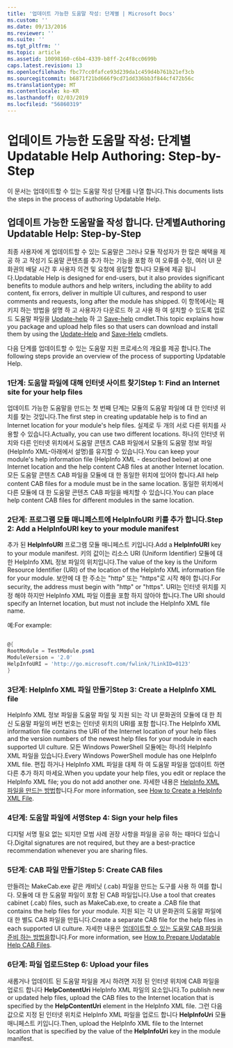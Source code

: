 ```yaml
---
title: '업데이트 가능한 도움말 작성: 단계별 | Microsoft Docs'
ms.custom: ''
ms.date: 09/13/2016
ms.reviewer: ''
ms.suite: ''
ms.tgt_pltfrm: ''
ms.topic: article
ms.assetid: 10098160-c6b4-4339-b8ff-2c4f8cc0699b
caps.latest.revision: 13
ms.openlocfilehash: fbc77cc0fafce93d239da1c459d4b761b21ef3cb
ms.sourcegitcommit: b6871f21bd666f9cd71dd336bb3f844cf472b56c
ms.translationtype: MT
ms.contentlocale: ko-KR
ms.lasthandoff: 02/03/2019
ms.locfileid: "56860319"
---
```

# <a name="updatable-help-authoring-step-by-step"></a><span data-ttu-id="db74d-102">업데이트 가능한 도움말 작성: 단계별</span><span class="sxs-lookup"><span data-stu-id="db74d-102">Updatable Help Authoring: Step-by-Step</span></span>

<span data-ttu-id="db74d-103">이 문서는 업데이트할 수 있는 도움말 작성 단계를 나열 합니다.</span><span class="sxs-lookup"><span data-stu-id="db74d-103">This documents lists the steps in the process of authoring Updatable Help.</span></span>

## <a name="authoring-updatable-help-step-by-step"></a><span data-ttu-id="db74d-104">업데이트 가능한 도움말을 작성 합니다. 단계별</span><span class="sxs-lookup"><span data-stu-id="db74d-104">Authoring Updatable Help: Step-by-Step</span></span>

<span data-ttu-id="db74d-105">최종 사용자에 게 업데이트할 수 있는 도움말은 그러나 모듈 작성자가 한 많은 혜택을 제공 하 고 작성기 도움말 콘텐츠를 추가 하는 기능을 포함 하 여 오류를 수정, 여러 UI 문화권의 배달 시간 후 사용자 의견 및 요청에 응답할 합니다 모듈에 제공 됩니다.</span><span class="sxs-lookup"><span data-stu-id="db74d-105">Updatable Help is designed for end-users, but it also provides significant benefits to module authors and help writers, including the ability to add content, fix errors, deliver in multiple UI cultures, and respond to user comments and requests, long after the module has shipped.</span></span> <span data-ttu-id="db74d-106">이 항목에서는 패키지 하는 방법을 설명 하 고 사용자가 다운로드 하 고 사용 하 여 설치할 수 있도록 업로드 도움말 파일을 [Update-help](/powershell/module/Microsoft.PowerShell.Core/Update-Help) 하 고 [Save-help](/powershell/module/Microsoft.PowerShell.Core/Save-Help) cmdlet.</span><span class="sxs-lookup"><span data-stu-id="db74d-106">This topic explains how you package and upload help files so that users can download and install them by using the [Update-Help](/powershell/module/Microsoft.PowerShell.Core/Update-Help) and [Save-Help](/powershell/module/Microsoft.PowerShell.Core/Save-Help) cmdlets.</span></span>

<span data-ttu-id="db74d-107">다음 단계를 업데이트할 수 있는 도움말 지원 프로세스의 개요를 제공 합니다.</span><span class="sxs-lookup"><span data-stu-id="db74d-107">The following steps provide an overview of the process of supporting Updatable Help.</span></span>

### <a name="step-1-find-an-internet-site-for-your-help-files"></a><span data-ttu-id="db74d-108">1단계: 도움말 파일에 대해 인터넷 사이트 찾기</span><span class="sxs-lookup"><span data-stu-id="db74d-108">Step 1: Find an Internet site for your help files</span></span>

<span data-ttu-id="db74d-109">업데이트 가능한 도움말을 만드는 첫 번째 단계는 모듈의 도움말 파일에 대 한 인터넷 위치를 찾는 것입니다.</span><span class="sxs-lookup"><span data-stu-id="db74d-109">The first step in creating updatable help is to find an Internet location for your module's help files.</span></span> <span data-ttu-id="db74d-110">실제로 두 개의 서로 다른 위치를 사용할 수 있습니다.</span><span class="sxs-lookup"><span data-stu-id="db74d-110">Actually, you can use two different locations.</span></span> <span data-ttu-id="db74d-111">하나의 인터넷 위치와 다른 인터넷 위치에서 도움말 콘텐츠 CAB 파일에서 모듈의 도움말 정보 파일 (HelpInfo XML-아래에서 설명)를 유지할 수 있습니다.</span><span class="sxs-lookup"><span data-stu-id="db74d-111">You can keep your module's help information file (HelpInfo XML - described below) at one Internet location and the help content CAB files at another Internet location.</span></span> <span data-ttu-id="db74d-112">모든 도움말 콘텐츠 CAB 파일을 모듈에 대 한 동일한 위치에 있어야 합니다.</span><span class="sxs-lookup"><span data-stu-id="db74d-112">All help content CAB files for a module must be in the same location.</span></span> <span data-ttu-id="db74d-113">동일한 위치에서 다른 모듈에 대 한 도움말 콘텐츠 CAB 파일을 배치할 수 있습니다.</span><span class="sxs-lookup"><span data-stu-id="db74d-113">You can place help content CAB files for different modules in the same location.</span></span>

### <a name="step-2-add-a-helpinfouri-key-to-your-module-manifest"></a><span data-ttu-id="db74d-114">2단계: 프로그램 모듈 매니페스트에 HelpInfoURI 키를 추가 합니다.</span><span class="sxs-lookup"><span data-stu-id="db74d-114">Step 2: Add a HelpInfoURI key to your module manifest</span></span>

<span data-ttu-id="db74d-115">추가 된 **HelpInfoURI** 프로그램 모듈 매니페스트 키입니다.</span><span class="sxs-lookup"><span data-stu-id="db74d-115">Add a **HelpInfoURI** key to your module manifest.</span></span> <span data-ttu-id="db74d-116">키의 값이는 리소스 URI (Uniform Identifier) 모듈에 대 한 HelpInfo XML 정보 파일의 위치입니다.</span><span class="sxs-lookup"><span data-stu-id="db74d-116">The value of the key is the Uniform Resource Identifier (URI) of the location of the HelpInfo XML information file for your module.</span></span> <span data-ttu-id="db74d-117">보안에 대 한 주소는 "http" 또는 "https"로 시작 해야 합니다.</span><span class="sxs-lookup"><span data-stu-id="db74d-117">For security, the address must begin with "http" or "https".</span></span> <span data-ttu-id="db74d-118">URI는 인터넷 위치를 지정 해야 하지만 HelpInfo XML 파일 이름을 포함 하지 않아야 합니다.</span><span class="sxs-lookup"><span data-stu-id="db74d-118">The URI should specify an Internet location, but must not include the HelpInfo XML file name.</span></span>

<span data-ttu-id="db74d-119">예:</span><span class="sxs-lookup"><span data-stu-id="db74d-119">For example:</span></span>

```powershell

@{
RootModule = TestModule.psm1
ModuleVersion = '2.0'
HelpInfoURI = 'http://go.microsoft.com/fwlink/?LinkID=0123'
}
```

### <a name="step-3-create-a-helpinfo-xml-file"></a><span data-ttu-id="db74d-120">3단계: HelpInfo XML 파일 만들기</span><span class="sxs-lookup"><span data-stu-id="db74d-120">Step 3: Create a HelpInfo XML file</span></span>

<span data-ttu-id="db74d-121">HelpInfo XML 정보 파일을 도움말 파일 및 지원 되는 각 UI 문화권의 모듈에 대 한 최신 도움말 파일의 버전 번호는 인터넷 위치의 URI를 포함 합니다.</span><span class="sxs-lookup"><span data-stu-id="db74d-121">The HelpInfo XML information file contains the URI of the Internet location of your help files and the version numbers of the newest help files for your module in each supported UI culture.</span></span> <span data-ttu-id="db74d-122">모든 Windows PowerShell 모듈에는 하나의 HelpInfo XML 파일을 있습니다.</span><span class="sxs-lookup"><span data-stu-id="db74d-122">Every Windows PowerShell module has one HelpInfo XML file.</span></span> <span data-ttu-id="db74d-123">편집 하거나 HelpInfo XML 파일을 대체 하 여 도움말 파일을 업데이트 하면 다른 추가 하지 마세요.</span><span class="sxs-lookup"><span data-stu-id="db74d-123">When you update your help files, you edit or replace the HelpInfo XML file; you do not add another one.</span></span> <span data-ttu-id="db74d-124">자세한 내용은 [HelpInfo XML 파일을 만드는 방법](./how-to-create-a-helpinfo-xml-file.md)합니다.</span><span class="sxs-lookup"><span data-stu-id="db74d-124">For more information, see [How to Create a HelpInfo XML File](./how-to-create-a-helpinfo-xml-file.md).</span></span>

### <a name="step-4-sign-your-help-files"></a><span data-ttu-id="db74d-125">4단계: 도움말 파일에 서명</span><span class="sxs-lookup"><span data-stu-id="db74d-125">Step 4: Sign your help files</span></span>

<span data-ttu-id="db74d-126">디지털 서명 필요 없는 되지만 모범 사례 권장 사항을 파일을 공유 하는 때마다 있습니다.</span><span class="sxs-lookup"><span data-stu-id="db74d-126">Digital signatures are not required, but they are a best-practice recommendation whenever you are sharing files.</span></span>

### <a name="step-5-create-cab-files"></a><span data-ttu-id="db74d-127">5단계: CAB 파일 만들기</span><span class="sxs-lookup"><span data-stu-id="db74d-127">Step 5: Create CAB files</span></span>

<span data-ttu-id="db74d-128">만들려는 MakeCab.exe 같은 캐비닛 (.cab) 파일을 만드는 도구를 사용 하 여를 합니다. 모듈에 대 한 도움말 파일이 포함 된 CAB 파일입니다.</span><span class="sxs-lookup"><span data-stu-id="db74d-128">Use a tool that creates cabinet (.cab) files, such as MakeCab.exe, to create a .CAB file that contains the help files for your module.</span></span> <span data-ttu-id="db74d-129">지원 되는 각 UI 문화권의 도움말 파일에 대 한 별도 CAB 파일을 만듭니다.</span><span class="sxs-lookup"><span data-stu-id="db74d-129">Create a separate CAB file for the help files in each supported UI culture.</span></span> <span data-ttu-id="db74d-130">자세한 내용은 [업데이트할 수 있는 도움말 CAB 파일을 준비 하는 방법을](./how-to-prepare-updatable-help-cab-files.md)합니다.</span><span class="sxs-lookup"><span data-stu-id="db74d-130">For more information, see [How to Prepare Updatable Help CAB Files](./how-to-prepare-updatable-help-cab-files.md).</span></span>

### <a name="step-6-upload-your-files"></a><span data-ttu-id="db74d-131">6단계: 파일 업로드</span><span class="sxs-lookup"><span data-stu-id="db74d-131">Step 6: Upload your files</span></span>

<span data-ttu-id="db74d-132">새롭거나 업데이트 된 도움말 파일을 게시 하려면 지정 된 인터넷 위치에 CAB 파일을 업로드 합니다 **HelpContentUri** HelpInfo XML 파일의 요소입니다.</span><span class="sxs-lookup"><span data-stu-id="db74d-132">To publish new or updated help files, upload the CAB files to the Internet location that is specified by the **HelpContentUri** element in the HelpInfo XML file.</span></span> <span data-ttu-id="db74d-133">그런 다음 값으로 지정 된 인터넷 위치로 HelpInfo XML 파일을 업로드 합니다 **HelpInfoUri** 모듈 매니페스트 키입니다.</span><span class="sxs-lookup"><span data-stu-id="db74d-133">Then, upload the HelpInfo XML file to the Internet location that is specified by the value of the **HelpInfoUri** key in the module manifest.</span></span>
